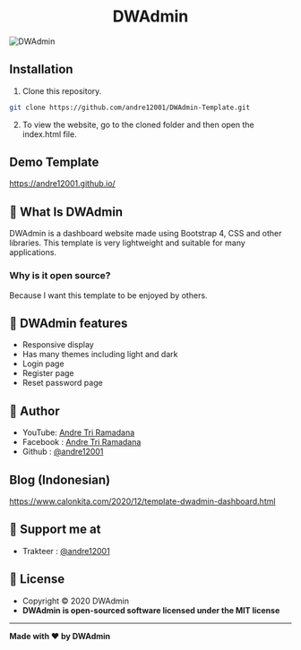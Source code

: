 <h1 align="center">DWAdmin</h1>

![DWAdmin](https://raw.githubusercontent.com/andre12001/DWAdmin-Template/main/example.jpg?raw=true)

## Installation
1. Clone this repository.
```bash
git clone https://github.com/andre12001/DWAdmin-Template.git
```
2. To view the website, go to the cloned folder and then open the index.html file.

## Demo Template
https://andre12001.github.io/

## 🤔 What Is DWAdmin
DWAdmin is a dashboard website made using Bootstrap 4, CSS and other libraries. This template is very lightweight and suitable for many applications.

### Why is it open source?
Because I want this template to be enjoyed by others.

## 🤨 DWAdmin features
- Responsive display
- Has many themes including light and dark
- Login page
- Register page
- Reset password page

## 🧑 Author
- YouTube: <a href="https://www.youtube.com/channel/UCDzN3CzrBwdCG-QXEp6u23Q">Andre Tri Ramadana</a>
- Facebook : <a href="https://www.facebook.com/andre123.co.id/">Andre Tri Ramadana</a>
- Github : <a href="https://github.com/andre12001"> @andre12001</a>

## Blog (Indonesian)
https://www.calonkita.com/2020/12/template-dwadmin-dashboard.html

## 🧑 Support me at
- Trakteer : <a href="https://trakteer.id/andre12001"> @andre12001</a>

## 📝 License
- Copyright © 2020 DWAdmin
- **DWAdmin is open-sourced software licensed under the MIT license**

------------
**Made with ❤️ by DWAdmin**
